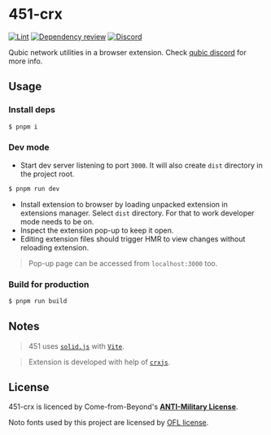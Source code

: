 # 451-crx

[![Lint](https://github.com/computor-tools/451-crx/actions/workflows/lint.yml/badge.svg)](https://github.com/computor-tools/451-crx/actions/workflows/lint.yml)
[![Dependency review](https://github.com/computor-tools/451-crx/actions/workflows/dependency-review.yml/badge.svg)](https://github.com/computor-tools/451-crx/actions/workflows/dependency-review.yml)
[![Discord](https://img.shields.io/discord/768887649540243497)](https://discord.gg/qubic)


Qubic network utilities in a browser extension. Check [qubic discord](http://discord.gg/2vDMR8m) for more info.

## Usage

### Install deps

```bash
$ pnpm i
```

### Dev mode

* Start dev server listening to port `3000`. It will also create `dist` directory in the project root.
```bash
$ pnpm run dev
```
* Install extension to browser by loading unpacked extension in extensions manager. Select `dist` directory.
For that to work developer mode needs to be on.
* Inspect the extension pop-up to keep it open.
* Editing extension files should trigger HMR to view changes without reloading extension.

> Pop-up page can be accessed from `localhost:3000` too.

### Build for production

```bash
$ pnpm run build
```

## Notes
> 451 uses [`solid.js`](https://solidjs.com) with [`Vite`](https://vitejs.dev/).


> Extension is developed with help of [`crxjs`](https://crxjs.dev/vite-plugin).


## License

451-crx is licenced by Come-from-Beyond's [**ANTI-Military License**](LICENSE).

Noto fonts used by this project are licensed by [OFL license](public/fonts/Noto/OFL.txt).
